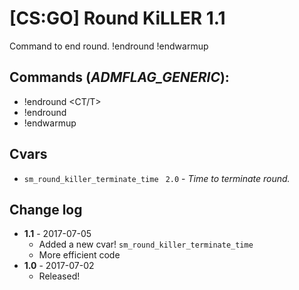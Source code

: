 # [CS:GO] Round KiLLER 1.1
Command to end round. !endround !endwarmup

## Commands (**_ADMFLAG_GENERIC_**):
  - !endround <CT/T>
  - !endround
  - !endwarmup
## Cvars
  - `sm_round_killer_terminate_time ` `2.0` - *_Time to terminate round._*
  
## Change log
- **1.1** - 2017-07-05
  - Added a new cvar! `sm_round_killer_terminate_time` 
  - More efficient code
- **1.0** - 2017-07-02
  - Released!
